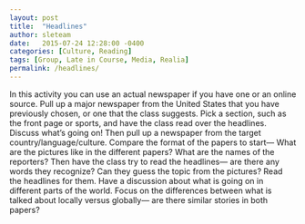 ```yaml
---
layout: post
title:  "Headlines"
author: sleteam
date:   2015-07-24 12:28:00 -0400
categories: [Culture, Reading]
tags: [Group, Late in Course, Media, Realia]
permalink: /headlines/
---
```

In this activity you can use an actual newspaper if you have one or an online source. Pull up a major newspaper from the United States that you have previously chosen, or one that the class suggests. Pick a section, such as the front page or sports, and have the class read over the headlines. Discuss what’s going on! Then pull up a newspaper from the target country/language/culture. Compare the format of the papers to start— What are the pictures like in the different papers? What are the names of the reporters? Then have the class try to read the headlines— are there any words they recognize? Can they guess the topic from the pictures? Read the headlines for them. Have a discussion about what is going on in different parts of the world. Focus on the differences between what is talked about locally versus globally— are there similar stories in both papers?